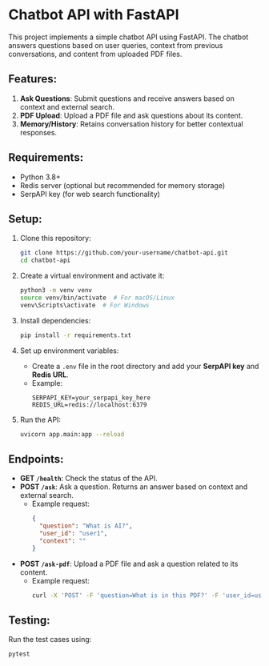 # Chatbot API with FastAPI

This project implements a simple chatbot API using FastAPI. The chatbot answers questions based on user queries, context from previous conversations, and content from uploaded PDF files.

## Features:
1. **Ask Questions**: Submit questions and receive answers based on context and external search.
2. **PDF Upload**: Upload a PDF file and ask questions about its content.
3. **Memory/History**: Retains conversation history for better contextual responses.

## Requirements:
- Python 3.8+
- Redis server (optional but recommended for memory storage)
- SerpAPI key (for web search functionality)

## Setup:

1. Clone this repository:
    ```bash
    git clone https://github.com/your-username/chatbot-api.git
    cd chatbot-api
    ```

2. Create a virtual environment and activate it:
    ```bash
    python3 -m venv venv
    source venv/bin/activate  # For macOS/Linux
    venv\Scripts\activate  # For Windows
    ```

3. Install dependencies:
    ```bash
    pip install -r requirements.txt
    ```

4. Set up environment variables:
    - Create a `.env` file in the root directory and add your **SerpAPI key** and **Redis URL**.
    - Example:
      ```dotenv
      SERPAPI_KEY=your_serpapi_key_here
      REDIS_URL=redis://localhost:6379
      ```

5. Run the API:
    ```bash
    uvicorn app.main:app --reload
    ```

## Endpoints:

- **GET `/health`**: Check the status of the API.
- **POST `/ask`**: Ask a question. Returns an answer based on context and external search.
    - Example request:
      ```json
      {
        "question": "What is AI?",
        "user_id": "user1",
        "context": ""
      }
      ```
- **POST `/ask-pdf`**: Upload a PDF file and ask a question related to its content.
    - Example request:
      ```bash
      curl -X 'POST' -F 'question=What is in this PDF?' -F 'user_id=user1' -F 'file=@test.pdf' 'http://localhost:8000/ask-pdf'
      ```

## Testing:
Run the test cases using:
```bash
pytest

